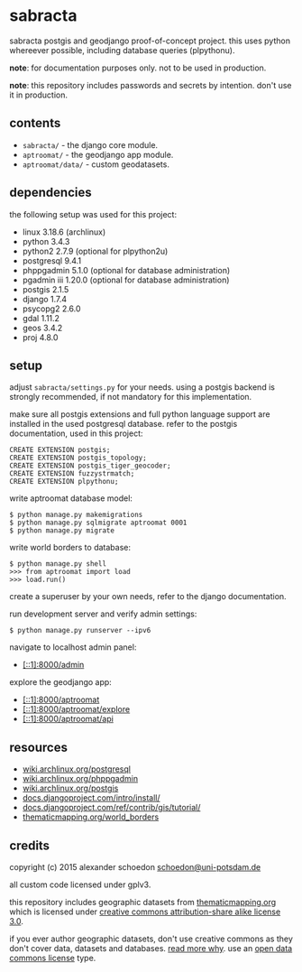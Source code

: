 # sabracta
sabracta postgis and geodjango proof-of-concept project. this uses python
whereever possible, including database queries (plpythonu).

**note**: for documentation purposes only. not to be used in production.

**note**: this repository includes passwords and secrets by intention. don't use
it in production.


contents
--------

 * `sabracta/` - the django core module.
 * `aptroomat/` - the geodjango app module.
 * `aptroomat/data/` - custom geodatasets.


dependencies
------------

the following setup was used for this project:

 * linux       3.18.6  (archlinux)
 * python      3.4.3
 * python2     2.7.9   (optional for plpython2u)
 * postgresql  9.4.1
 * phppgadmin  5.1.0   (optional for database administration)
 * pgadmin iii 1.20.0  (optional for database administration)
 * postgis     2.1.5
 * django      1.7.4
 * psycopg2    2.6.0
 * gdal        1.11.2
 * geos        3.4.2
 * proj        4.8.0


setup
-----

adjust `sabracta/settings.py` for your needs. using a postgis backend is
strongly recommended, if not mandatory for this implementation.

make sure all postgis extensions and full python language support are installed
in the used postgresql database. refer to the postgis documentation, used in
this project:

    CREATE EXTENSION postgis;
    CREATE EXTENSION postgis_topology;
    CREATE EXTENSION postgis_tiger_geocoder;
    CREATE EXTENSION fuzzystrmatch;
    CREATE EXTENSION plpythonu;

write aptroomat database model:

    $ python manage.py makemigrations
    $ python manage.py sqlmigrate aptroomat 0001
    $ python manage.py migrate

write world borders to database:

    $ python manage.py shell
    >>> from aptroomat import load
    >>> load.run()

create a superuser by your own needs, refer to the django documentation.

run development server and verify admin settings:

    $ python manage.py runserver --ipv6

navigate to localhost admin panel:

 * [[::1]:8000/admin](http://[::1]:8000/admin/)

explore the geodjango app:

 * [[::1]:8000/aptroomat](http://[::1]:8000/aptroomat/)
 * [[::1]:8000/aptroomat/explore](http://[::1]:8000/aptroomat/explore/)
 * [[::1]:8000/aptroomat/api](http://[::1]:8000/aptroomat/api/)


resources
---------

 * [wiki.archlinux.org/postgresql](https://wiki.archlinux.org/index.php/PostgreSQL)
 * [wiki.archlinux.org/phppgadmin](https://wiki.archlinux.org/index.php/PhpPgAdmin)
 * [wiki.archlinux.org/postgis](https://wiki.archlinux.org/index.php/PostGIS)
 * [docs.djangoproject.com/intro/install/](https://docs.djangoproject.com/en/dev/intro/install/)
 * [docs.djangoproject.com/ref/contrib/gis/tutorial/](https://docs.djangoproject.com/en/dev/ref/contrib/gis/tutorial/)
 * [thematicmapping.org/world_borders](http://thematicmapping.org/downloads/world_borders.php)


credits
-------

copyright (c) 2015 alexander schoedon <schoedon@uni-potsdam.de>

all custom code licensed under gplv3.

this repository includes geographic datasets from
[thematicmapping.org](http://thematicmapping.org/downloads/world_borders.php)
which is licensed under
[creative commons attribution-share alike license 3.0](http://creativecommons.org/licenses/by-sa/3.0/).

if you ever author geographic datasets, don't use creative commons as they don't
cover data, datasets and databases.
[read more why](http://opendatacommons.org/faq/licenses/#Why_Not_Use_a_Creative_Commons_or_FreeOpen_Source_Software_License_for_Databases).
use an [open data commons license](http://opendatacommons.org/licenses/) type.
